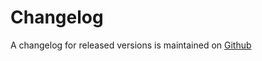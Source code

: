 # Changelog

A changelog for released versions is maintained on [Github](https://github.com/geometerio/absinthe_graphql_ws/blob/main/CHANGELOG.md)
